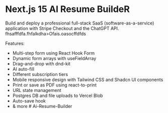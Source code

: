 # Next.js 15 AI Resume BuildeR
Build and deploy a professional  full-stack SaaS (software-as-a-service) application with Stripe Checkout and the ChatGPT API.  fhsafffdfa.fhfalkdha>Ofais.oasocffdfds

Features:
- Multi-step form using React Hook Form
- Dynamic form arrays with useFieldArray
- Drag-and-drop with dnd-kit
- AI auto-fill
- Different subscription tiers
- Mobile responsive design with Tailwind CSS and Shadcn UI components
- Print or save as PDF using react-to-print
- URL state management
- Postgres DB and file uploads to Vercel Blob
- Auto-save hook
- & more
#   A i - R e s u m e - B u i l d e r 
 
 
